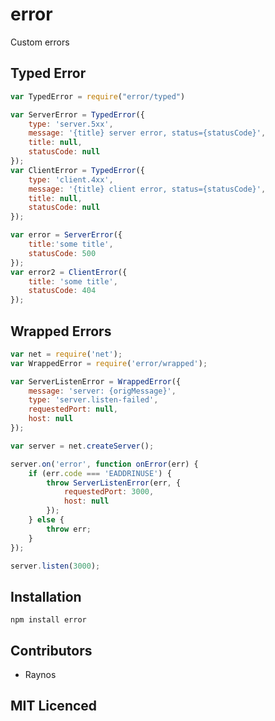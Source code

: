 # error

<!--
    [![build status][1]][2]
    [![NPM version][3]][4]
    [![Coverage Status][5]][6]
    [![gemnasium Dependency Status][7]][8]
    [![Davis Dependency status][9]][10]
-->

<!-- [![browser support][11]][12] -->

Custom errors

## Typed Error

```js
var TypedError = require("error/typed")

var ServerError = TypedError({
    type: 'server.5xx',
    message: '{title} server error, status={statusCode}',
    title: null,
    statusCode: null
});
var ClientError = TypedError({
    type: 'client.4xx',
    message: '{title} client error, status={statusCode}',
    title: null,
    statusCode: null
});

var error = ServerError({
    title:'some title',
    statusCode: 500
});
var error2 = ClientError({
    title: 'some title',
    statusCode: 404
});
```

## Wrapped Errors

```js
var net = require('net');
var WrappedError = require('error/wrapped');

var ServerListenError = WrappedError({
    message: 'server: {origMessage}',
    type: 'server.listen-failed',
    requestedPort: null,
    host: null
});

var server = net.createServer();

server.on('error', function onError(err) {
    if (err.code === 'EADDRINUSE') {
        throw ServerListenError(err, {
            requestedPort: 3000,
            host: null
        });
    } else {
        throw err;
    }
});

server.listen(3000);
```

## Installation

`npm install error`

## Contributors

 - Raynos

## MIT Licenced

  [1]: https://secure.travis-ci.org/Raynos/error.png
  [2]: https://travis-ci.org/Raynos/error
  [3]: https://badge.fury.io/js/error.png
  [4]: https://badge.fury.io/js/error
  [5]: https://coveralls.io/repos/Raynos/error/badge.png
  [6]: https://coveralls.io/r/Raynos/error
  [7]: https://gemnasium.com/Raynos/error.png
  [8]: https://gemnasium.com/Raynos/error
  [9]: https://david-dm.org/Raynos/error.png
  [10]: https://david-dm.org/Raynos/error
  [11]: https://ci.testling.com/Raynos/error.png
  [12]: https://ci.testling.com/Raynos/error
